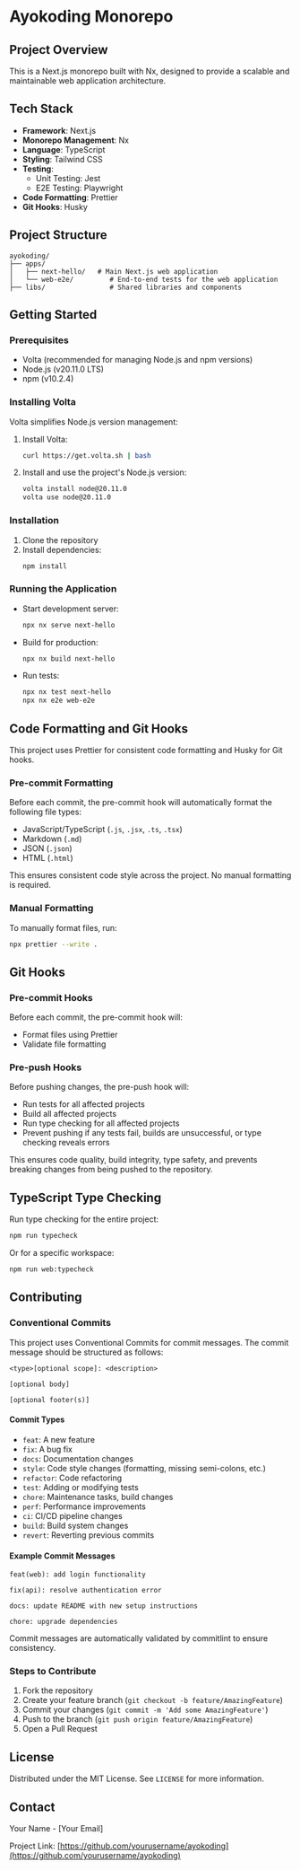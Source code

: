 # Ayokoding Monorepo

## Project Overview

This is a Next.js monorepo built with Nx, designed to provide a scalable and maintainable web application architecture.

## Tech Stack

- **Framework**: Next.js
- **Monorepo Management**: Nx
- **Language**: TypeScript
- **Styling**: Tailwind CSS
- **Testing**:
  - Unit Testing: Jest
  - E2E Testing: Playwright
- **Code Formatting**: Prettier
- **Git Hooks**: Husky

## Project Structure

```
ayokoding/
├── apps/
│   ├── next-hello/   # Main Next.js web application
│   └── web-e2e/         # End-to-end tests for the web application
├── libs/                # Shared libraries and components
```

## Getting Started

### Prerequisites

- Volta (recommended for managing Node.js and npm versions)
- Node.js (v20.11.0 LTS)
- npm (v10.2.4)

### Installing Volta

Volta simplifies Node.js version management:

1. Install Volta:

   ```bash
   curl https://get.volta.sh | bash
   ```

2. Install and use the project's Node.js version:
   ```bash
   volta install node@20.11.0
   volta use node@20.11.0
   ```

### Installation

1. Clone the repository
2. Install dependencies:
   ```bash
   npm install
   ```

### Running the Application

- Start development server:

  ```bash
  npx nx serve next-hello
  ```

- Build for production:

  ```bash
  npx nx build next-hello
  ```

- Run tests:
  ```bash
  npx nx test next-hello
  npx nx e2e web-e2e
  ```

## Code Formatting and Git Hooks

This project uses Prettier for consistent code formatting and Husky for Git hooks.

### Pre-commit Formatting

Before each commit, the pre-commit hook will automatically format the following file types:

- JavaScript/TypeScript (`.js`, `.jsx`, `.ts`, `.tsx`)
- Markdown (`.md`)
- JSON (`.json`)
- HTML (`.html`)

This ensures consistent code style across the project. No manual formatting is required.

### Manual Formatting

To manually format files, run:

```bash
npx prettier --write .
```

## Git Hooks

### Pre-commit Hooks

Before each commit, the pre-commit hook will:

- Format files using Prettier
- Validate file formatting

### Pre-push Hooks

Before pushing changes, the pre-push hook will:

- Run tests for all affected projects
- Build all affected projects
- Run type checking for all affected projects
- Prevent pushing if any tests fail, builds are unsuccessful, or type checking reveals errors

This ensures code quality, build integrity, type safety, and prevents breaking changes from being pushed to the repository.

## TypeScript Type Checking

Run type checking for the entire project:

```bash
npm run typecheck
```

Or for a specific workspace:

```bash
npm run web:typecheck
```

## Contributing

### Conventional Commits

This project uses Conventional Commits for commit messages. The commit message should be structured as follows:

```
<type>[optional scope]: <description>

[optional body]

[optional footer(s)]
```

#### Commit Types

- `feat`: A new feature
- `fix`: A bug fix
- `docs`: Documentation changes
- `style`: Code style changes (formatting, missing semi-colons, etc.)
- `refactor`: Code refactoring
- `test`: Adding or modifying tests
- `chore`: Maintenance tasks, build changes
- `perf`: Performance improvements
- `ci`: CI/CD pipeline changes
- `build`: Build system changes
- `revert`: Reverting previous commits

#### Example Commit Messages

```
feat(web): add login functionality

fix(api): resolve authentication error

docs: update README with new setup instructions

chore: upgrade dependencies
```

Commit messages are automatically validated by commitlint to ensure consistency.

### Steps to Contribute

1. Fork the repository
2. Create your feature branch (`git checkout -b feature/AmazingFeature`)
3. Commit your changes (`git commit -m 'Add some AmazingFeature'`)
4. Push to the branch (`git push origin feature/AmazingFeature`)
5. Open a Pull Request

## License

Distributed under the MIT License. See `LICENSE` for more information.

## Contact

Your Name - [Your Email]

Project Link: [https://github.com/yourusername/ayokoding](https://github.com/yourusername/ayokoding)
